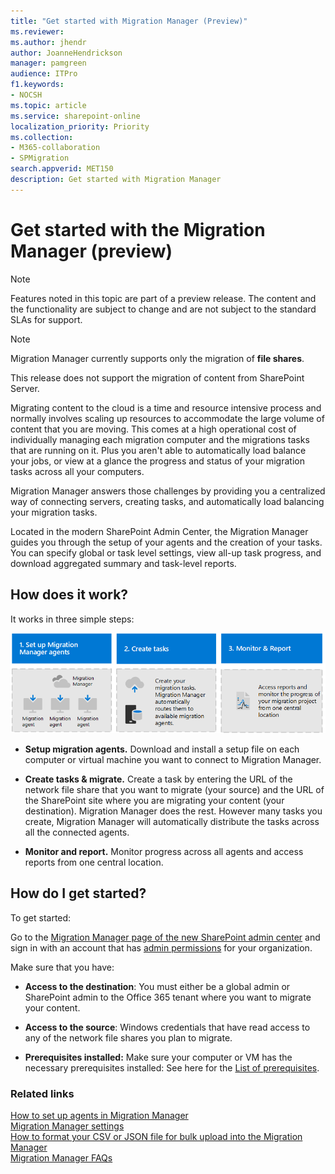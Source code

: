 ```yaml
---
title: "Get started with Migration Manager (Preview)"
ms.reviewer: 
ms.author: jhendr
author: JoanneHendrickson
manager: pamgreen
audience: ITPro
f1.keywords:
- NOCSH
ms.topic: article
ms.service: sharepoint-online
localization_priority: Priority
ms.collection: 
- M365-collaboration
- SPMigration
search.appverid: MET150
description: Get started with Migration Manager
---
```


# Get started with the Migration Manager (preview)

>[!NOTE]
>Features noted in this topic are part of a preview release. The content and the functionality are subject to change and are not subject to the standard SLAs for support.

>[!NOTE]
>Migration Manager currently supports only the migration of **file shares**.
>
>This release does not support the migration of content from SharePoint Server.

Migrating content to the cloud is a time and resource intensive process and normally involves scaling up resources to accommodate the large volume of content that you are moving. This comes at a high operational cost of individually managing each migration computer and the migrations tasks that are running on it. Plus you aren't able to automatically load balance your jobs, or view at a glance the progress and status of your migration tasks across all your computers.

Migration Manager answers those challenges by providing you a centralized way of connecting servers, creating tasks, and automatically load balancing your migration tasks.  

Located in the modern SharePoint Admin Center, the Migration Manager guides you through the setup of your agents and the creation of your tasks. You can specify global or task level settings, view all-up task progress, and download aggregated summary and task-level reports.

## How does it work?

It works in three simple steps:

![Set up migration agents](media/mm-flow-3box.png)

- **Setup migration agents.** Download and install a setup file on each computer or virtual machine you want to connect to Migration Manager.

- **Create tasks & migrate.** Create a task by entering the URL of the network file share that you want to migrate (your source) and the URL of the SharePoint site where you are migrating your content (your destination). Migration Manager does the rest. However many tasks you create, Migration Manager will automatically distribute the tasks across all the connected agents.

- **Monitor and report.** Monitor progress across all agents and access reports from one central location. 

## How do I get started?

To get started:

Go to the [Migration Manager page of the new SharePoint admin center](https://admin.microsoft.com/sharepoint?page=migrationCenter&modern=true) and sign in with an account that has [admin permissions](/sharepoint/sharepoint-admin-role) for your organization.

Make sure that you have:

- **Access to the destination**: You must either be a global admin or SharePoint admin to the Office 365 tenant where you want to migrate your content.

- **Access to the source**: Windows credentials that have read access to any of the network file shares you plan to migrate.

- **Prerequisites installed:** Make sure your computer or VM has the necessary prerequisites installed:  See here for the [List of prerequisites](mm-setup-clients.md).

### Related links

[How to set up agents in Migration Manager](mm-setup-clients.md)</br>
[Migration Manager settings](mm-settings.md)</br>
[How to format your CSV or JSON file for bulk upload into the Migration Manager](mm-bulk-upload-format-csv-json.md)</br>
[Migration Manager FAQs](mm-faqs.md)</br>
